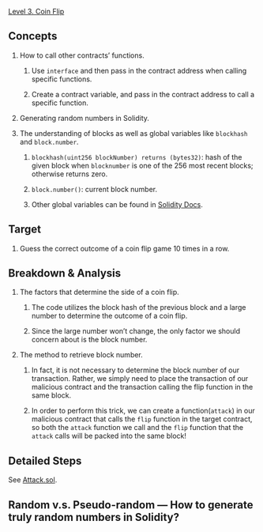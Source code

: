 [Level 3. Coin Flip](https://ethernaut.openzeppelin.com/level/0xA62fE5344FE62AdC1F356447B669E9E6D10abaaF)

## Concepts

1. How to call other contracts’ functions.

    1. Use `interface` and then pass in the contract address when calling specific functions.
    
    2. Create a contract variable, and pass in the contract address to call a specific function.

2. Generating random numbers in Solidity.

3. The understanding of blocks as well as global variables like `blockhash` and `block.number`.

    1. `blockhash(uint256 blockNumber) returns (bytes32)`: hash of the given block when `blocknumber` is one of the 256 most recent blocks; otherwise returns zero.
    
    2. `block.number()`: current block number.
    
    3. Other global variables can be found in [Solidity Docs](https://docs.soliditylang.org/en/v0.8.19/units-and-global-variables.html).

## Target

1. Guess the correct outcome of a coin flip game 10 times in a row.

## Breakdown & Analysis

1. The factors that determine the side of a coin flip.

    1. The code utilizes the block hash of the previous block and a large number to determine the outcome of a coin flip.
    
    2. Since the large number won’t change, the only factor we should concern about is the block number.
    
2. The method to retrieve block number.

    1. In fact, it is not necessary to determine the block number of our transaction. Rather, we simply need to place the transaction of our malicious contract and the transaction calling the flip function in the same block.
    
    2. In order to perform this trick, we can create a function(`attack`) in our malicious contract that calls the `flip` function in the target contract, so both the `attack` function we call and the `flip` function that the `attack` calls will be packed into the same block!

## Detailed Steps

See [Attack.sol](https://github.com/timou0911/Ethernat-Solution-and-Explanation/blob/main/3.%20Coin%20Flip%20%E2%98%85%E2%98%85%E2%98%86%E2%98%86%E2%98%86/Attack.sol).

## Random v.s. Pseudo-random — How to generate truly random numbers in Solidity?

